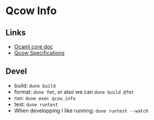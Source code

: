 # Qcow Info

## Links

- [Ocaml core doc](https://ocaml.org/p/core/latest/doc/index.html)
- [Qcow Specifications](https://github.com/qemu/qemu/blob/master/docs/interop/qcow2.txt)

## Devel

- build: `dune build`
- format: `dune fmt`, or also we can `dune build @fmt`
- run: `dune exec qcow_info`
- test: `dune runtest`
- When developping I like running: `dune runtest --watch`
